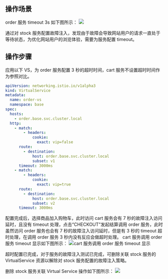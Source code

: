  ## 操作场景

order 服务 timeout 3s 如下图所示：
![](https://qcloudimg.tencent-cloud.cn/raw/572ef6bf104b3d9d09abc5e995777663.png)


 通过对 stock 服务配置故障注入，发现由于故障会导致网站用户的请求一直处于等待状态，为优化网站用户的浏览体验，需要为服务配置 timeout。


## 操作步骤
应用以下 VS，为 order 服务配置 3 秒的超时时间，cart 服务不设置超时时间作为参照对比。

```yaml
apiVersion: networking.istio.io/v1alpha3
kind: VirtualService
metadata:
  name: order-vs
  namespace: base
spec:
  hosts:
    - order.base.svc.cluster.local
  http:
    - match:
        - headers:
            cookie:
              exact: vip=false
      route:
        - destination:
            host: order.base.svc.cluster.local
            subset: v1
      timeout: 3000ms
    - match:
        - headers:
            cookie:
              exact: vip=true
      route:
        - destination:
            host: order.base.svc.cluster.local
            subset: v2
      timeout: 3000ms
```

配置完成后，选择商品加入购物车，此时访问 cart 服务会有 7 秒的故障注入访问延时，且没有 timeout 处理，点击“CHECKOUT”发起结算调用 order 服务，此时虽然访问 order 服务也会有 7 秒的故障注入访问延时，但是有 3 秒的 timeout 超时处理，在调用 order 服务 3 秒内没有反应会做超时处理。
cart 服务调用 order 服务 timeout 显示如下图所示：
![cart 服务调用 order 服务 timeout 显示](https://qcloudimg.tencent-cloud.cn/raw/7d255c7b0ad89e371f93c912ba1ac5c5.png)


超时配置已完成，对于服务的故障注入测试已完成，可删除关联 stock 服务的 VirtualService 资源以解除对 stock 服务配置的故障注入策略。

删除 stock 服务关联 Virtual Service 操作如下图所示：
![](https://qcloudimg.tencent-cloud.cn/raw/c12435ad08d2433ac019f1a10fc2d9c8.png)